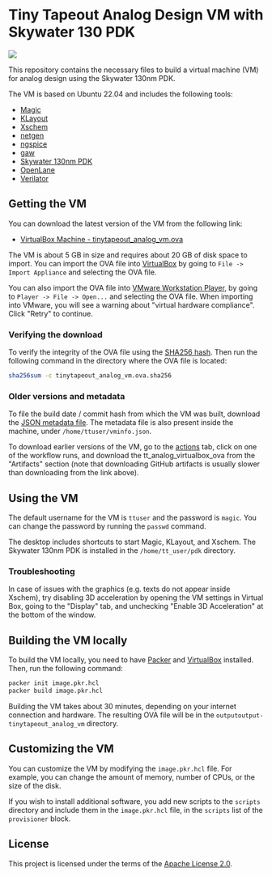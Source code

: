 # Tiny Tapeout Analog Design VM with Skywater 130 PDK

![](../../workflows/build_vm/badge.svg)

This repository contains the necessary files to build a virtual machine (VM) for analog design using the Skywater 130nm PDK. 

The VM is based on Ubuntu 22.04 and includes the following tools:

- [Magic](http://opencircuitdesign.com/magic/)
- [KLayout](https://www.klayout.de/)
- [Xschem](https://xschem.sourceforge.io/stefan/index.html)
- [netgen](http://opencircuitdesign.com/netgen/)
- [ngspice](http://ngspice.sourceforge.net/)
- [gaw](https://gaw.tuxfamily.org/)
- [Skywater 130nm PDK](https://github.com/google/skywater-pdk)
- [OpenLane](https://openlane.readthedocs.io/en/latest/)
- [Verilator](https://www.veripool.org/verilator/)

## Getting the VM

You can download the latest version of the VM from the following link:

- [VirtualBox Machine - tinytapeout_analog_vm.ova](https://sky130-vm.tinytapeout.com/tinytapeout_analog_vm.ova)

The VM is about 5 GB in size and requires about 20 GB of disk space to import. You can import the OVA file into [VirtualBox](https://www.virtualbox.org/wiki/Downloads) by going to `File -> Import Appliance` and selecting the OVA file.

You can also import the OVA file into [VMware Workstation Player](https://www.vmware.com/products/workstation-player.html), by going to `Player -> File -> Open...` and selecting the OVA file. When importing into VMware, you will see a warning about "virtual hardware compliance". Click "Retry" to continue.

### Verifying the download

To verify the integrity of the OVA file using the [SHA256 hash](https://sky130-vm.tinytapeout.com/tinytapeout_analog_vm.ova.sha256). Then run the following command in the directory where the OVA file is located:

```bash
sha256sum -c tinytapeout_analog_vm.ova.sha256
```

### Older versions and metadata

To file the build date / commit hash from which the VM was built, download the [JSON metadata file](https://sky130-vm.tinytapeout.com/tinytapeout_analog_vm.ova.json). The metadata file is also present inside the machine, under `/home/ttuser/vminfo.json`.

To download earlier versions of the VM, go to the [actions](https://github.com/TinyTapeout/analog-virtualbox-vm-sky130a/actions) tab, click on one of the workflow runs, and download the tt_analog_virtualbox_ova from the "Artifacts" section (note that downloading GitHub artifacts is usually slower than downloading from the link above).

## Using the VM

The default username for the VM is `ttuser` and the password is `magic`. You can change the password by running the `passwd` command.

The desktop includes shortcuts to start Magic, KLayout, and Xschem. The Skywater 130nm PDK is installed in the `/home/tt_user/pdk` directory.

### Troubleshooting

In case of issues with the graphics (e.g. texts do not appear inside Xschem), try disabling 3D acceleration by opening the VM settings in Virtual Box, going to the "Display" tab, and unchecking "Enable 3D Acceleration" at the bottom of the window.

## Building the VM locally

To build the VM locally, you need to have [Packer](https://www.packer.io/) and [VirtualBox](https://www.virtualbox.org/) installed. Then, run the following command:

```bash
packer init image.pkr.hcl
packer build image.pkr.hcl
```

Building the VM takes about 30 minutes, depending on your internet connection and hardware. The resulting OVA file will be in the `outputoutput-tinytapeout_analog_vm` directory.

## Customizing the VM

You can customize the VM by modifying the `image.pkr.hcl` file. For example, you can change the amount of memory, number of CPUs, or the size of the disk.

If you wish to install additional software, you add new scripts to the `scripts` directory and include them in the `image.pkr.hcl` file, in the `scripts` list of the `provisioner` block.

## License

This project is licensed under the terms of the [Apache License 2.0](LICENSE).
